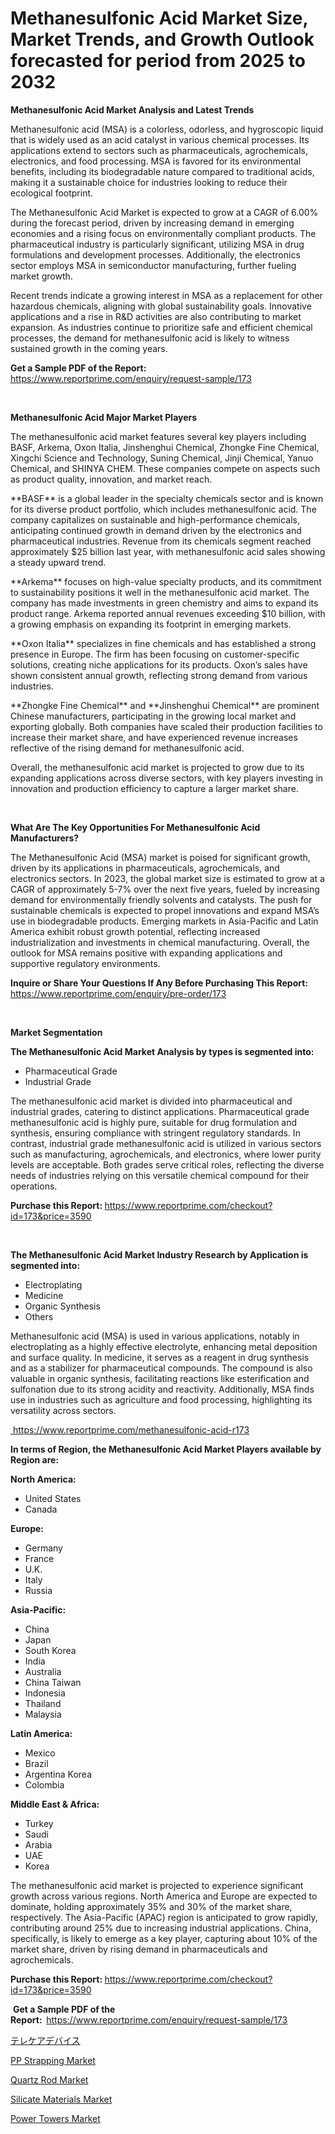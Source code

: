 <p><h1>Methanesulfonic Acid Market Size, Market Trends, and Growth Outlook forecasted for period from 2025 to 2032</h1></p><p><strong>Methanesulfonic Acid Market Analysis and Latest Trends</strong></p>
<p><p>Methanesulfonic acid (MSA) is a colorless, odorless, and hygroscopic liquid that is widely used as an acid catalyst in various chemical processes. Its applications extend to sectors such as pharmaceuticals, agrochemicals, electronics, and food processing. MSA is favored for its environmental benefits, including its biodegradable nature compared to traditional acids, making it a sustainable choice for industries looking to reduce their ecological footprint.</p><p>The Methanesulfonic Acid Market is expected to grow at a CAGR of 6.00% during the forecast period, driven by increasing demand in emerging economies and a rising focus on environmentally compliant products. The pharmaceutical industry is particularly significant, utilizing MSA in drug formulations and development processes. Additionally, the electronics sector employs MSA in semiconductor manufacturing, further fueling market growth. </p><p>Recent trends indicate a growing interest in MSA as a replacement for other hazardous chemicals, aligning with global sustainability goals. Innovative applications and a rise in R&D activities are also contributing to market expansion. As industries continue to prioritize safe and efficient chemical processes, the demand for methanesulfonic acid is likely to witness sustained growth in the coming years.</p></p>
<p><strong>Get a Sample PDF of the Report:&nbsp;</strong> <a href="https://www.reportprime.com/enquiry/request-sample/173?utm_campaign=48&utm_medium=2&utm_source=Github&utm_content=ia&utm_term=18032025&utm_id=methanesulfonic-acid">https://www.reportprime.com/enquiry/request-sample/173</a></p>
<p>&nbsp;</p>
<p><strong>Methanesulfonic Acid Major Market Players</strong></p>
<p><p>The methanesulfonic acid market features several key players including BASF, Arkema, Oxon Italia, Jinshenghui Chemical, Zhongke Fine Chemical, Xingchi Science and Technology, Suning Chemical, Jinji Chemical, Yanuo Chemical, and SHINYA CHEM. These companies compete on aspects such as product quality, innovation, and market reach.</p><p>**BASF** is a global leader in the specialty chemicals sector and is known for its diverse product portfolio, which includes methanesulfonic acid. The company capitalizes on sustainable and high-performance chemicals, anticipating continued growth in demand driven by the electronics and pharmaceutical industries. Revenue from its chemicals segment reached approximately $25 billion last year, with methanesulfonic acid sales showing a steady upward trend.</p><p>**Arkema** focuses on high-value specialty products, and its commitment to sustainability positions it well in the methanesulfonic acid market. The company has made investments in green chemistry and aims to expand its product range. Arkema reported annual revenues exceeding $10 billion, with a growing emphasis on expanding its footprint in emerging markets.</p><p>**Oxon Italia** specializes in fine chemicals and has established a strong presence in Europe. The firm has been focusing on customer-specific solutions, creating niche applications for its products. Oxon’s sales have shown consistent annual growth, reflecting strong demand from various industries.</p><p>**Zhongke Fine Chemical** and **Jinshenghui Chemical** are prominent Chinese manufacturers, participating in the growing local market and exporting globally. Both companies have scaled their production facilities to increase their market share, and have experienced revenue increases reflective of the rising demand for methanesulfonic acid.</p><p>Overall, the methanesulfonic acid market is projected to grow due to its expanding applications across diverse sectors, with key players investing in innovation and production efficiency to capture a larger market share.</p></p>
<p>&nbsp;</p>
<p><strong>What Are The Key Opportunities For Methanesulfonic Acid Manufacturers?</strong></p>
<p><p>The Methanesulfonic Acid (MSA) market is poised for significant growth, driven by its applications in pharmaceuticals, agrochemicals, and electronics sectors. In 2023, the global market size is estimated to grow at a CAGR of approximately 5-7% over the next five years, fueled by increasing demand for environmentally friendly solvents and catalysts. The push for sustainable chemicals is expected to propel innovations and expand MSA’s use in biodegradable products. Emerging markets in Asia-Pacific and Latin America exhibit robust growth potential, reflecting increased industrialization and investments in chemical manufacturing. Overall, the outlook for MSA remains positive with expanding applications and supportive regulatory environments.</p></p>
<p><strong>Inquire or Share Your Questions If Any Before Purchasing This Report:</strong> <a href="https://www.reportprime.com/enquiry/pre-order/173?utm_campaign=48&utm_medium=2&utm_source=Github&utm_content=ia&utm_term=18032025&utm_id=methanesulfonic-acid">https://www.reportprime.com/enquiry/pre-order/173</a></p>
<p>&nbsp;</p>
<p><strong>Market Segmentation</strong></p>
<p><strong>The Methanesulfonic Acid Market Analysis by types is segmented into:</strong></p>
<p><ul><li>Pharmaceutical Grade</li><li>Industrial Grade</li></ul></p>
<p><p>The methanesulfonic acid market is divided into pharmaceutical and industrial grades, catering to distinct applications. Pharmaceutical grade methanesulfonic acid is highly pure, suitable for drug formulation and synthesis, ensuring compliance with stringent regulatory standards. In contrast, industrial grade methanesulfonic acid is utilized in various sectors such as manufacturing, agrochemicals, and electronics, where lower purity levels are acceptable. Both grades serve critical roles, reflecting the diverse needs of industries relying on this versatile chemical compound for their operations.</p></p>
<p><strong>Purchase this Report:&nbsp;</strong><a href="https://www.reportprime.com/checkout?id=173&price=3590&utm_campaign=48&utm_medium=2&utm_source=Github&utm_content=ia&utm_term=18032025&utm_id=methanesulfonic-acid">https://www.reportprime.com/checkout?id=173&price=3590</a></p>
<p>&nbsp;</p>
<p><strong>The Methanesulfonic Acid Market Industry Research by Application is segmented into:</strong></p>
<p><ul><li>Electroplating</li><li>Medicine</li><li>Organic Synthesis</li><li>Others</li></ul></p>
<p><p>Methanesulfonic acid (MSA) is used in various applications, notably in electroplating as a highly effective electrolyte, enhancing metal deposition and surface quality. In medicine, it serves as a reagent in drug synthesis and as a stabilizer for pharmaceutical compounds. The compound is also valuable in organic synthesis, facilitating reactions like esterification and sulfonation due to its strong acidity and reactivity. Additionally, MSA finds use in industries such as agriculture and food processing, highlighting its versatility across sectors.</p></p>
<p><a href="https://www.reportprime.com/methanesulfonic-acid-r173?utm_campaign=48&utm_medium=2&utm_source=Github&utm_content=ia&utm_term=18032025&utm_id=methanesulfonic-acid">&nbsp;https://www.reportprime.com/methanesulfonic-acid-r173</a></p>
<p><strong>In terms of Region, the Methanesulfonic Acid Market Players available by Region are:</strong></p>
<p>
    <p> <strong> North America: </strong>
        <ul>
            <li>United States</li>
            <li>Canada</li>
        </ul>
        </p> 
    <p> <strong> Europe: </strong>
        <ul>
            <li>Germany</li>
            <li>France</li>
            <li>U.K.</li>
            <li>Italy</li>
            <li>Russia</li>
        </ul>
        </p> 
    <p> <strong> Asia-Pacific: </strong>
        <ul>
            <li>China</li>
            <li>Japan</li>
            <li>South Korea</li>
            <li>India</li>
            <li>Australia</li>
            <li>China Taiwan</li>
            <li>Indonesia</li>
            <li>Thailand</li>
            <li>Malaysia</li>
        </ul>
        </p> 
    <p> <strong> Latin America: </strong>
        <ul>
            <li>Mexico</li>
            <li>Brazil</li>
            <li>Argentina Korea</li>
            <li>Colombia</li>
        </ul>
        </p> 
    <p> <strong> Middle East & Africa: </strong>
        <ul>
            <li>Turkey</li>
            <li>Saudi</li>
            <li>Arabia</li>
            <li>UAE</li>
            <li>Korea</li>
        </ul>
    </p>
    </p>
<p><p>The methanesulfonic acid market is projected to experience significant growth across various regions. North America and Europe are expected to dominate, holding approximately 35% and 30% of the market share, respectively. The Asia-Pacific (APAC) region is anticipated to grow rapidly, contributing around 25% due to increasing industrial applications. China, specifically, is likely to emerge as a key player, capturing about 10% of the market share, driven by rising demand in pharmaceuticals and agrochemicals.</p></p>
<p><strong>Purchase this Report: </strong><a href="https://www.reportprime.com/checkout?id=173&price=3590&utm_campaign=48&utm_medium=2&utm_source=Github&utm_content=ia&utm_term=18032025&utm_id=methanesulfonic-acid">https://www.reportprime.com/checkout?id=173&price=3590</a></p>
<p>&nbsp;<strong>Get a Sample PDF of the Report:&nbsp;&nbsp;</strong><a href="https://www.reportprime.com/enquiry/request-sample/173?utm_campaign=48&utm_medium=2&utm_source=Github&utm_content=ia&utm_term=18032025&utm_id=methanesulfonic-acid">https://www.reportprime.com/enquiry/request-sample/173</a></p>
<p><strong></strong></p>
<p><p><a href="https://github.com/lababdou/Market-Research-Report-List-7/blob/main/416300446955.md?utm_campaign=48&utm_medium=2&utm_source=Github&utm_content=ia&utm_term=18032025&utm_id=methanesulfonic-acid">テレケアデバイス</a></p><p><a href="https://github.com/variothonia/Market-Research-Report-List-1/blob/main/pp-strapping-market.md?utm_campaign=48&utm_medium=2&utm_source=Github&utm_content=ia&utm_term=18032025&utm_id=methanesulfonic-acid">PP Strapping Market</a></p><p><a href="https://github.com/berkemiars2j/Market-Research-Report-List-1/blob/main/quartz-rod-market.md?utm_campaign=48&utm_medium=2&utm_source=Github&utm_content=ia&utm_term=18032025&utm_id=methanesulfonic-acid">Quartz Rod Market</a></p><p><a href="https://github.com/lalkobrinarb/Market-Research-Report-List-1/blob/main/silicate-materials-market.md?utm_campaign=48&utm_medium=2&utm_source=Github&utm_content=ia&utm_term=18032025&utm_id=methanesulfonic-acid">Silicate Materials Market</a></p><p><a href="https://github.com/hutchkloor4x/Market-Research-Report-List-1/blob/main/power-towers-market.md?utm_campaign=48&utm_medium=2&utm_source=Github&utm_content=ia&utm_term=18032025&utm_id=methanesulfonic-acid">Power Towers Market</a></p></p>